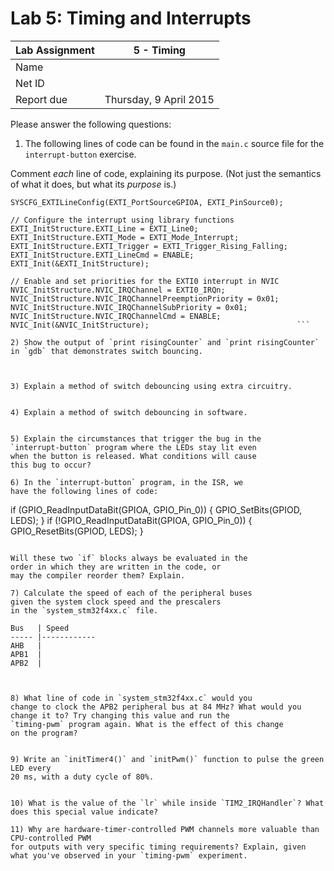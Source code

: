Lab 5: Timing and Interrupts
============================

Lab Assignment | 5 - Timing
-------------- | -----------------------
Name             |
Net ID           |
Report due       | Thursday, 9 April 2015


Please answer the following questions:

1) The following lines of code can be found in the `main.c` source file for the `interrupt-button` exercise.

Comment *each* line of code, explaining its purpose. (Not just the semantics of what it does, but what its *purpose* is.)

```
SYSCFG_EXTILineConfig(EXTI_PortSourceGPIOA, EXTI_PinSource0);

// Configure the interrupt using library functions
EXTI_InitStructure.EXTI_Line = EXTI_Line0;
EXTI_InitStructure.EXTI_Mode = EXTI_Mode_Interrupt;
EXTI_InitStructure.EXTI_Trigger = EXTI_Trigger_Rising_Falling;
EXTI_InitStructure.EXTI_LineCmd = ENABLE;
EXTI_Init(&EXTI_InitStructure);

// Enable and set priorities for the EXTI0 interrupt in NVIC
NVIC_InitStructure.NVIC_IRQChannel = EXTI0_IRQn;
NVIC_InitStructure.NVIC_IRQChannelPreemptionPriority = 0x01;
NVIC_InitStructure.NVIC_IRQChannelSubPriority = 0x01;
NVIC_InitStructure.NVIC_IRQChannelCmd = ENABLE;
NVIC_Init(&NVIC_InitStructure);                                 ```

2) Show the output of `print risingCounter` and `print risingCounter` in `gdb` that demonstrates switch bouncing.


```

```

3) Explain a method of switch debouncing using extra circuitry.


4) Explain a method of switch debouncing in software.


5) Explain the circumstances that trigger the bug in the
`interrupt-button` program where the LEDs stay lit even
when the button is released. What conditions will cause
this bug to occur?

6) In the `interrupt-button` program, in the ISR, we
have the following lines of code:

```
if (GPIO_ReadInputDataBit(GPIOA, GPIO_Pin_0)) {
  GPIO_SetBits(GPIOD, LEDS);
}
if (!GPIO_ReadInputDataBit(GPIOA, GPIO_Pin_0)) {
  GPIO_ResetBits(GPIOD, LEDS);
}
```

Will these two `if` blocks always be evaluated in the
order in which they are written in the code, or
may the compiler reorder them? Explain.

7) Calculate the speed of each of the peripheral buses
given the system clock speed and the prescalers
in the `system_stm32f4xx.c` file.

Bus   | Speed
----- |------------
AHB   |
APB1  |
APB2  |



8) What line of code in `system_stm32f4xx.c` would you
change to clock the APB2 peripheral bus at 84 MHz? What would you change it to? Try changing this value and run the
`timing-pwm` program again. What is the effect of this change
on the program?


9) Write an `initTimer4()` and `initPwm()` function to pulse the green LED every 
20 ms, with a duty cycle of 80%.


10) What is the value of the `lr` while inside `TIM2_IRQHandler`? What
does this special value indicate?

11) Why are hardware-timer-controlled PWM channels more valuable than CPU-controlled PWM 
for outputs with very specific timing requirements? Explain, given what you've observed in your `timing-pwm` experiment.


